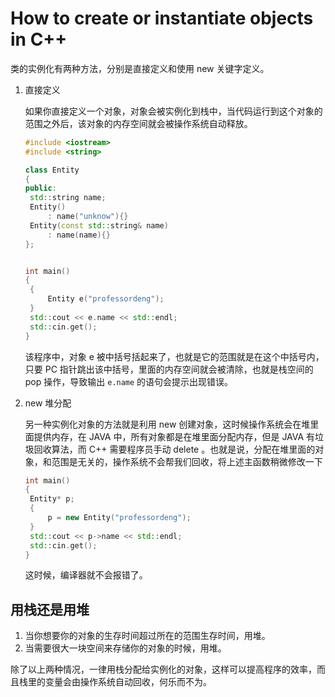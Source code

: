 # How to create or instantiate objects in C++

类的实例化有两种方法，分别是直接定义和使用 new 关键字定义。

1. 直接定义

   如果你直接定义一个对象，对象会被实例化到栈中，当代码运行到这个对象的范围之外后，该对象的内存空间就会被操作系统自动释放。

   ```c++
   #include <iostream>
   #include <string>
   
   class Entity 
   {
   public:
   	std::string name;
   	Entity() 
   		: name("unknow"){}
   	Entity(const std::string& name)
   		: name(name){}
   };
   
   
   int main() 
   {
   	{
   		Entity e("professordeng");
   	}
   	std::cout << e.name << std::endl;
   	std::cin.get();
   }
   ```

   该程序中，对象 e 被中括号括起来了，也就是它的范围就是在这个中括号内，只要 PC 指针跳出该中括号，里面的内存空间就会被清除，也就是栈空间的 pop 操作，导致输出 `e.name` 的语句会提示出现错误。

2. new 堆分配

   另一种实例化对象的方法就是利用 new 创建对象，这时候操作系统会在堆里面提供内存，在 JAVA 中，所有对象都是在堆里面分配内存，但是 JAVA 有垃圾回收算法，而 C++ 需要程序员手动 delete 。也就是说，分配在堆里面的对象，和范围是无关的，操作系统不会帮我们回收，将上述主函数稍微修改一下

   ```c++
   int main() 
   {
   	Entity* p;
   	{
   		p = new Entity("professordeng");
   	}
   	std::cout << p->name << std::endl;
   	std::cin.get();
   }
   ```

   这时候，编译器就不会报错了。

## 用栈还是用堆

1. 当你想要你的对象的生存时间超过所在的范围生存时间，用堆。
2. 当需要很大一块空间来存储你的对象的时候，用堆。

除了以上两种情况，一律用栈分配给实例化的对象，这样可以提高程序的效率，而且栈里的变量会由操作系统自动回收，何乐而不为。